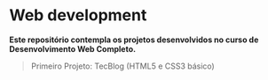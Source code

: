 # **Web development**
**Este repositório contempla os projetos desenvolvidos no curso de Desenvolvimento Web Completo.**

> Primeiro Projeto: TecBlog (HTML5 e CSS3 básico)
